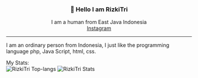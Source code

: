 <h3 align="center">👋 Hello I am RizkiTri</h3>
<p align="center">
  I am a human from East Java Indonesia
  <br>
  <a href='https://instagram.com/rizkitri.anang' align='canter'>Instagram</a>
</p>

---

I am an ordinary person from Indonesia, I just like the programming language php, Java Script, html, css.

My Stats: 
<br>
![RizkiTri Top-langs](https://github-readme-stats.vercel.app/api/top-langs/?username=rizkitri&layout=compact&theme=highcontrast)
![RizkiTri Stats](https://github-readme-stats.vercel.app/api?username=rizkitri&show_icons=true&theme=highcontrast)

<!--
**RizkiTri/rizkitri** is a ✨ _special_ ✨ repository because its `README.md` (this file) appears on your GitHub profile.
-->